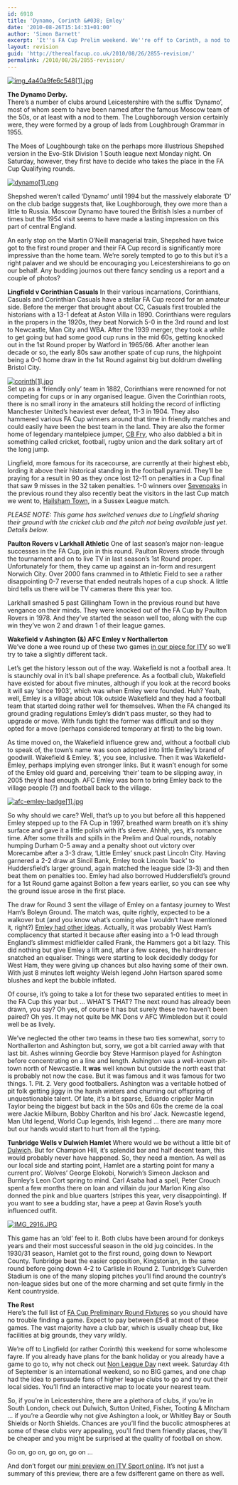 ```yaml
---
id: 6918
title: 'Dynamo, Corinth &#038; Emley'
date: '2010-08-26T15:14:31+01:00'
author: 'Simon Barnett'
excerpt: 'It''s FA Cup Prelim weekend. We''re off to Corinth, a nod to Dulwich, a wave at the Charlton Brothers, lighting up the Dynamos, West Ham get a fright and the tale of one club becoming two and heading for a possible FA Cup match up.'
layout: revision
guid: 'http://therealfacup.co.uk/2010/08/26/2855-revision/'
permalink: /2010/08/26/2855-revision/
---
```


[![img_4a40a9fe6c548[1].jpg](http://lh3.ggpht.com/_3L4_Y2OBz2M/THZhY0EdfFI/AAAAAAAACa4/1_YDcLnDzNQ/img_4a40a9fe6c548%5B1%5D.jpg?imgmax=200)](http://lh3.ggpht.com/_3L4_Y2OBz2M/THZhY0EdfFI/AAAAAAAACa4/1_YDcLnDzNQ/img_4a40a9fe6c548%5B1%5D.jpg?imgmax=640)

**The Dynamo Derby.**  
There’s a number of clubs around Leicestershire with the suffix ‘Dynamo’, most of whom seem to have been named after the famous Moscow team of the 50s, or at least with a nod to them. The Loughborough version certainly were, they were formed by a group of lads from Loughbrough Grammar in 1955.

The Moes of Loughbourgh take on the perhaps more illustrious Shepshed version in the Evo-Stik Division 1 South league next Monday night. On Saturday, however, they first have to decide who takes the place in the FA Cup Qualifying rounds.

[![dynamo[1].png](http://lh3.ggpht.com/_3L4_Y2OBz2M/THZhY3xZ5DI/AAAAAAAACa0/9s1QNRaw86M/dynamo%5B1%5D.png?imgmax=200)](http://lh3.ggpht.com/_3L4_Y2OBz2M/THZhY3xZ5DI/AAAAAAAACa0/9s1QNRaw86M/dynamo%5B1%5D.png?imgmax=640)

Shepshed weren’t called ‘Dynamo’ until 1994 but the massively elaborate ‘D’ on the club badge suggests that, like Loughborough, they owe more than a little to Russia. Moscow Dynamo have toured the British Isles a number of times but the 1954 visit seems to have made a lasting impression on this part of central England.

An early stop on the Martin O’Neill managerial train, Shepshed have twice got to the first round proper and their FA Cup record is significantly more impressive than the home team. We’re sorely tempted to go to this but it’s a right palaver and we should be encouraging you Leicestershireians to go on our behalf. Any budding journos out there fancy sending us a report and a couple of photos?

**Lingfield v Corinthian Casuals** In their various incarnations, Corinthians, Casuals and Corinthian Casuals have a stellar FA Cup record for an amateur side. Before the merger that brought about CC, Casuals first troubled the historians with a 13-1 defeat at Aston Villa in 1890. Corinthians were regulars in the propers in the 1920s, they beat Norwich 5-0 in the 3rd round and lost to Newcastle, Man City and WBA. After the 1939 merger, they took a while to get going but had some good cup runs in the mid 60s, getting knocked out in the 1st Round proper by Watford in 1965/66. After another lean decade or so, the early 80s saw another spate of cup runs, the highpoint being a 0-0 home draw in the 1st Round against big but doldrum dwelling Bristol City.

[![corinth[1].jpg](http://lh3.ggpht.com/_3L4_Y2OBz2M/THZpvEgIMZI/AAAAAAAACbI/2UdrTvUJrAI/corinth%5B1%5D.jpg?imgmax=200)](http://lh3.ggpht.com/_3L4_Y2OBz2M/THZpvEgIMZI/AAAAAAAACbI/2UdrTvUJrAI/corinth%5B1%5D.jpg?imgmax=640)  
Set up as a ‘friendly only’ team in 1882, Corinthians were renowned for not competing for cups or in any organised league. Given the Corinthian roots, there is no small irony in the amateurs still holding the record of inflicting Manchester United’s heaviest ever defeat, 11-3 in 1904. They also hammered various FA Cup winners around that time in friendly matches and could easily have been the best team in the land. They are also the former home of legendary mantelpiece jumper, [CB Fry](http://en.wikipedia.org/wiki/CB_Fry), who also dabbled a bit in something called cricket, football, rugby union and the dark solitary art of the long jump.

Lingfield, more famous for its racecourse, are currently at their highest ebb, lording it above their historical standing in the football pyramid. They’ll be praying for a result in 90 as they once lost 12-11 on penalties in a Cup final that saw 9 misses in the 32 taken penalties. 1-0 winners over [Sevenoaks](http://therealfacup.co.uk/2009/08/28/7-oaks-in-the-hamlet/) in the previous round they also recently beat the visitors in the last Cup match we went to, [Hailsham Town](http://therealfacup.co.uk/2010/08/15/bzzz-off/), in a Sussex League match.

*PLEASE NOTE: This game has switched venues due to Lingfield sharing their ground with the cricket club and the pitch not being available just yet. Details below.*

**Paulton Rovers v Larkhall Athletic** One of last season’s major non-league successes in the FA Cup, join in this round. Paulton Rovers strode through the tournament and on to live TV in last season’s 1st Round proper. Unfortunately for them, they came up against an in-form and resurgent Norwich City. Over 2000 fans crammed in to Athletic Field to see a rather disappointing 0-7 reverse that ended neutrals hopes of a cup shock. A little bird tells us there will be TV cameras there this year too.

Larkhall smashed 5 past Gillingham Town in the previous round but have vengance on their minds. They were knocked out of the FA Cup by Paulton Rovers in 1978. And they’ve started the season well too, along with the cup win they’ve won 2 and drawn 1 of their league games.

**Wakefield v Ashington (&amp;) AFC Emley v Northallerton**  
We’ve done a wee round up of these two games [in our piece for ITV](http://www.itv.com/sport/football/facup/) so we’ll try to take a slightly different tack.

Let’s get the history lesson out of the way. Wakefield is not a football area. It is staunchly oval in it’s ball shape preference. As a football club, Wakefield have existed for about five minutes, although if you look at the record books it will say ‘since 1903’, which was when Emley were founded. Huh? Yeah, well, Emley is a village about 10k outside Wakefield and they had a football team that started doing rather well for themselves. When the FA changed its ground grading regulations Emley’s didn’t pass muster, so they had to upgrade or move. With funds tight the former was difficult and so they opted for a move (perhaps considered temporary at first) to the big town.

As time moved on, the Wakefield influence grew and, without a football club to speak of, the town’s name was soon adopted into little Emley’s brand of goodwill. Wakefield &amp; Emley. ‘&amp;’, you see, inclusive. Then it was Wakefield-Emley, perhaps implying even stronger links. But it wasn’t enough for some of the Emley old guard and, perceiving ‘their’ team to be slipping away, in 2005 they’d had enough. AFC Emley was born to bring Emley back to the village people (?) and football back to the village.

[![afc-emley-badge[1].jpg](http://lh6.ggpht.com/_3L4_Y2OBz2M/THZpusadj4I/AAAAAAAACbE/wJ8zI9yrMjw/afc-emley-badge%5B1%5D.jpg?imgmax=200)](http://lh6.ggpht.com/_3L4_Y2OBz2M/THZpusadj4I/AAAAAAAACbE/wJ8zI9yrMjw/afc-emley-badge%5B1%5D.jpg?imgmax=640)

So why should we care? Well, that’s up to you but before all this happened Emley stepped up to the FA Cup in 1997, breathed warm breath on it’s shiny surface and gave it a little polish with it’s sleeve. Ahhhh, yes, it’s romance time. After some thrills and spills in the Prelim and Qual rounds, notably humping Durham 0-5 away and a penalty shoot out victory over Morecambe after a 3-3 draw, ‘Little Emley’ snuck past Lincoln City. Having garnered a 2-2 draw at Sincil Bank, Emley took Lincoln ‘back’ to Huddersfield’s larger ground, again matched the league side (3-3) and then beat them on penalties too. Emley had also borrowed Huddersfield’s ground for a 1st Round game against Bolton a few years earlier, so you can see why the ground issue arose in the first place.

The draw for Round 3 sent the village of Emley on a fantasy journey to West Ham’s Boleyn Ground. The match was, quite rightly, expected to be a walkover but (and you know what’s coming else I wouldn’t have mentioned it, right?) [Emley had other ideas](http://www.sportinglife.com/football/premiership/westham/reports/story_get.cgi?STORY_NAME=soccer/98/01/03/SOCCER_West_Ham_Nightlead.html&TEAMHD=westham&DIV=prem&TEAM=WEST--HAM&RH=West--Ham&PREV_SEASON=1996). Actually, it was probably West Ham’s complacency that started it because after easing into a 1-0 lead through England’s slimmest midfielder called Frank, the Hammers got a bit lazy. This did nothing but give Emley a lift and, after a few scares, the hairdresser snatched an equaliser. Things were starting to look decidedly dodgy for West Ham, they were giving up chances but also having some of their own. With just 8 minutes left weighty Welsh legend John Hartson spared some blushes and kept the bubble inflated.

Of course, it’s going to take a lot for these two separated entities to meet in the FA Cup this year but … WHAT’S THAT? The next round has already been drawn, you say? Oh yes, of course it has but surely these two haven’t been paired? Oh yes. It may not quite be MK Dons v AFC Wimbledon but it could well be as lively.

We’ve neglected the other two teams in these two ties somewhat, sorry to Northallerton and Ashington but, sorry, we got a bit carried away with that last bit. Ashes winning Geordie boy Steve Harmison played for Ashington before concentrating on a line and length. Ashington was a well-known pit-town north of Newcastle. It **was** well known but outside the north east that is probably not now the case. But it was famous and it was famous for two things. 1. Pit. 2. Very good footballers. Ashington was a veritable hotbed of pit folk getting jiggy in the harsh winters and churning out offspring of unquestionable talent. Of late, it’s a bit sparse, Eduardo crippler Martin Taylor being the biggest but back in the 50s and 60s the creme de la coal were Jackie Milburn, Bobby Charlton and his bro’ Jack. Newcastle legend, Man Utd legend, World Cup legends, Irish legend … there are many more but our hands would start to hurt from all the typing.

**Tunbridge Wells v Dulwich Hamlet** Where would we be without a little bit of [Dulwich](http://therealfacup.co.uk/2010/08/25/dear-henry-this-is-football/). But for Champion Hill, it’s splendid bar and half decent team, this would probably never have happened. So, they need a mention. As well as our local side and starting point, Hamlet are a starting point for many a current pro’. Wolves’ George Elokobi, Norwich’s Simeon Jackson and Burnley’s Leon Cort spring to mind. Carl Asaba had a spell, Peter Crouch spent a few months there on loan and villain du jour Marlon King also donned the pink and blue quarters (stripes this year, very disappointing). If you want to see a budding star, have a peep at Gavin Rose’s youth influenced outfit.

[![IMG_2916.JPG](http://lh4.ggpht.com/_3L4_Y2OBz2M/THRUF0AQDfI/AAAAAAAACZk/-30xPMXngg4/IMG_2916.JPG?imgmax=200)](http://lh4.ggpht.com/_3L4_Y2OBz2M/THRUF0AQDfI/AAAAAAAACZk/-30xPMXngg4/IMG_2916.JPG?imgmax=640)

This game has an ‘old’ feel to it. Both clubs have been around for donkeys years and their most successful season in the old jug coincides. In the 1930/31 season, Hamlet got to the first round, going down to Newport County. Tunbridge beat the easier opposition, Kingstonian, in the same round before going down 4-2 to Carlisle in Round 2. Tunbridge’s Culverden Stadium is one of the many sloping pitches you’ll find around the country’s non-league sides but one of the more charming and set quite firmly in the Kent countryside.

**The Rest**  
Here’s the full list of [FA Cup Preliminary Round Fixtures](http://www.thefa.com/TheFACup/FACompetitions/TheFACup/Fixtures) so you should have no trouble finding a game. Expect to pay between £5-8 at most of these games. The vast majority have a club bar, which is usually cheap but, like facilities at big grounds, they vary wildly.

We’re off to Lingfield (or rather Corinth) this weekend for some wholesome fayre. If you already have plans for the bank holiday or you already have a game to go to, why not check out [Non League Day](http://www.nonleagueday.co.uk/) next week. Saturday 4th of September is an international weekend, so no BIG games, and one chap had the idea to persuade fans of higher league clubs to go and try out their local sides. You’ll find an interactive map to locate your nearest team.

So, if you’re in Leicestershire, there are a plethora of clubs, if you’re in South London, check out Dulwich, Sutton United, Fisher, Tooting &amp; Mitcham … if you’re a Geordie why not give Ashington a look, or Whitley Bay or South Shields or North Shields. Chances are you’ll find the bucolic atmospheres at some of these clubs very appealing, you’ll find them friendly places, they’ll be cheaper and you might be surprised at the quality of football on show.

Go on, go on, go on, go on …

And don’t forget our [mini preview on ITV Sport online](http://www.itv.com/sport/football/facup/news/facuppreliminaryroundpreview/). It’s not just a summary of this preview, there are a few dsifferent game on there as well.
